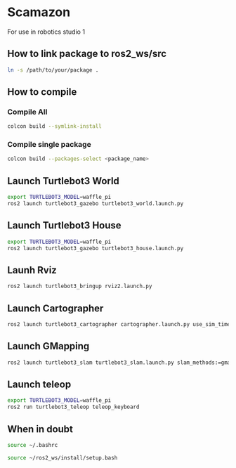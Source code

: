# Scamazon
For use in robotics studio 1

## How to link package to ros2_ws/src
```bash
ln -s /path/to/your/package .
```

## How to compile
### Compile All
```bash
colcon build --symlink-install
```
### Compile single package
```bash
colcon build --packages-select <package_name>
```

## Launch Turtlebot3 World
```bash
export TURTLEBOT3_MODEL=waffle_pi 
ros2 launch turtlebot3_gazebo turtlebot3_world.launch.py
```

## Launch Turtlebot3 House
```bash
export TURTLEBOT3_MODEL=waffle_pi 
ros2 launch turtlebot3_gazebo turtlebot3_house.launch.py
```

## Launh Rviz
```bash
ros2 launch turtlebot3_bringup rviz2.launch.py
```

## Launch Cartographer
```bash
ros2 launch turtlebot3_cartographer cartographer.launch.py use_sim_time:=True
```

## Launch GMapping
```bash
ros2 launch turtlebot3_slam turtlebot3_slam.launch.py slam_methods:=gmapping use_sim_time:=True
```

## Launch teleop
```bash
export TURTLEBOT3_MODEL=waffle_pi 
ros2 run turtlebot3_teleop teleop_keyboard
```

## When in doubt
```bash
source ~/.bashrc
```
```bash
source ~/ros2_ws/install/setup.bash
```



